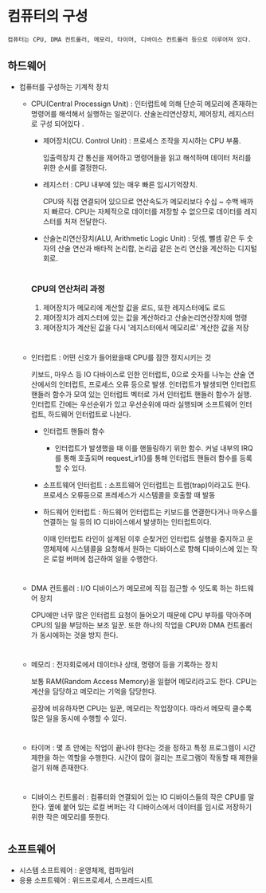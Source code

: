 # 컴퓨터의 구성
    컴퓨터는 CPU, DMA 컨트롤러, 메모리, 타이머, 디바이스 컨트롤러 등으로 이루어져 있다.
## 하드웨어

- 컴퓨터를 구성하는 기계적 장치
    - CPU(Central Processign Unit) :  인터럽트에 의해 단순히 메모리에 존재하는 명령어를 해석해서 실행하는 일꾼이다. 산술논리연산장치, 제어장치, 레지스터로 구성 되어있다   .
        - 제어장치(CU. Control Unit) : 프로세스 조작을 지시하는 CPU 부품.
            
             입출력장치 간 통신을 제어하고 명령어들을 읽고 해석하며 데이터 처리를 위한 순서를 결정한다.


        - 레지스터 : CPU 내부에 있는 매우 빠른 임시기억장치. 
            
            CPU와 직접 연결되어 있으므로 연산속도가 메모리보다 수십 ~ 수백 배까지 빠르다. CPU는 자체적으로 데이터를 저장할 수 없으므로 데이터를 레지스터를 
            처져 전달한다.

        - 산술논리연산장치(ALU, Arithmetic Logic Unit) : 덧셈, 뺄셈 같은 두 숫자의 산술 연산과 배타적 논리합, 논리곱 같은 논리 연산을 계산하는 디지털 회로.
        #
        ### CPU의 연산처리 과정
        1. 제어장치가 메모리에 계산할 값을 로드, 또한 레지스터에도 로드
        2. 제어장치가 레지스터에 있는 값을 계산하라고 산술논리연산장치에 명령
        3. 제어장치가 계산된 값을 다시 '레지스터에서 메모리로' 계산한 값을 저장  
        #

    - 인터럽트 : 어떤 신호가 들어왔을때 CPU를 잠깐 정지시키는 것
        
         키보드, 마우스 등 IO 다바이스로 인한 인터럽트, 0으로 숫자를 나누는 산술 연산에서의 인터럽트, 프로세스 오류 등으로 발생. 
            인터럽트가 발생되면 인터럽트 핸들러 함수가 모여 있는 인터럽트 벡터로 가서 인터럽트 핸들러 함수가 실행. 인터럽트 간에는 우선순위가 있고 우선순위에 따라 실행되며 소프트웨어 인터럽트, 하드웨어 인터럽트로 나뉜다.
         - 인터럽트 핸들러 함수
            - 인터럽트가 발생했을 때 이를 핸들링하기 위한 함수. 커널 내부의 IRQ를 통해 호출되며 request_ir1()를 통해 인터럽트 핸들러 함수를 등록 할 수 있다.



        - 소프트웨어 인터럽트 : 소프트웨어 인터럽트는 트랩(trap)이라고도 한다. 프로세스 오류등으로 프레세스가 시스템콜을 호출할 때 발동
        - 하드웨어 인터럽트 : 하드웨어 인터럽트는 키보드를 연결한다거나 마우스를 연결하는 일 등의 IO 디바이스에서 발생하는 인터럽트이다.
          
            이때 인터럽트 라인이 설계된 이후 순찾거인 인터럽트 실행을 중지하고 운영체제에 시스템콜을 요청해서 원하는 디바이스로 향해 디바이스에 있는 작은 로컬 버퍼에 접근하여 일을 수행한다.    
    # 
    - DMA 컨트롤러 : I/O 디바이스가 메모르에 직접 접근할 수 잇도록 하는 하드웨어 장치

        CPU에만 너무 많은 인터럽트 요청이 들어오기 때문에 CPU 부하를 막아주며 CPU의 일을 부담하는 보조 일꾼. 또한 하나의 작업을 CPU와 DMA 컨트롤러가 동시에하는 것을 방지 한다.
    #

    - 메모리 : 전자회로에서 데이터나 상태, 명령어 등을 기록하는 장치

        보통 RAM(Random Access Memory)을 일컬어 메모리라고도 한다. CPU는 계산을 담당하고 메모리는 기억을 담당한다.
        
        공장에 비유하자면 CPU는 일꾼, 메모리는 작업장이다. 따라서 메모릭 클수록 많은 일을 동시에 수행할 수 있다.
    #

    - 타이머 : 몇 초 안에는 작업이 끝나야 한다는 것을 정하고 특정 프로그렘이 시간 제한을 하는 역할을 수행한다. 시간이 많이 걸리는 프로그램이 작동할 때 제한을 걸기 위해 존재한다.
    #

    - 디바이스 컨트롤러 : 컴퓨터와 연결되어 있는 IO 디바이스들의 작은 CPU를 말한다.
        옆에 붙어 있는 로컬 버퍼는 각 디바이스에서 데이터를 임시로 저장하기 위한 작은 메모리를 뜻한다.
    #


## 소프트웨어 
- 시스템 소프트웨어 : 운영체제, 컴파일러
- 응용 소프트웨어 : 위드프로세서, 스프레드시트